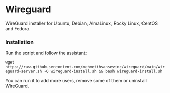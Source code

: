 # Wireguard
WireGuard installer for Ubuntu, Debian, AlmaLinux, Rocky Linux, CentOS and Fedora.

### Installation
Run the script and follow the assistant:

`wget https://raw.githubusercontent.com/mehmetihsansevinc/wireguard/main/wireguard-server.sh -O wireguard-install.sh && bash wireguard-install.sh`

You can run it to add more users, remove some of them or uninstall WireGuard.
